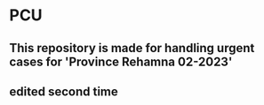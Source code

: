 # PCU

## This repository is made for handling urgent cases for 'Province Rehamna 02-2023'
## edited second time
